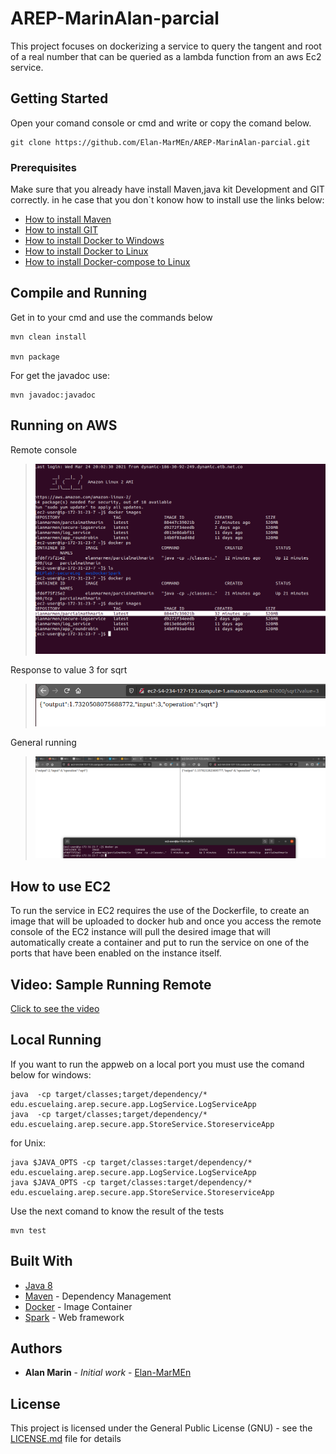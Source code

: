 # AREP-MarinAlan-parcial

This project focuses on dockerizing a service to query the tangent and root of a real number that can be queried 
as a lambda function from an aws Ec2 service.

## Getting Started

Open your comand console or cmd and write or copy the comand below.

```
git clone https://github.com/Elan-MarMEn/AREP-MarinAlan-parcial.git
```

### Prerequisites

Make sure that you already have install Maven,java kit Development and GIT correctly. in he case that you don`t konow how to install use the links below:

* [How to install Maven](https://www.youtube.com/watch?v=RfCWg5ay5B0)
* [How to install GIT](https://git-scm.com/book/en/v2/Getting-Started-Installing-Git)
* [How to install Docker to Windows](https://docs.docker.com/docker-for-windows/install/)
* [How to install Docker to Linux](https://docs.docker.com/engine/install/ubuntu/)
* [How to install Docker-compose to Linux](https://www.digitalocean.com/community/tutorials/how-to-install-and-use-docker-compose-on-ubuntu-20-04-es)

## Compile and Running
Get in to your cmd and use the commands below

```
mvn clean install

mvn package
```

For get the javadoc use:

```
mvn javadoc:javadoc
```
## Running on AWS

Remote console
> ![](/explain%20resources/img/VirtualMachine.png)

Response to value 3 for sqrt
> ![](/explain%20resources/img/parcialAWS.png)

General running
> ![](/explain%20resources/img/AwsParcial2.png)

## How to use EC2  
To run the service in EC2 requires the use of the Dockerfile, to create an image that will be uploaded to docker hub and once you access the remote console of the EC2 instance will pull the desired image that will automatically create a container and put to run the service on one of the ports that have been enabled on the instance itself.


## Video: Sample Running Remote

[Click to see the video](https://github.com/Elan-MarMEn/AREP-MarinAlan-parcial/raw/main/explain%20resources/video/MarinAlan.mkv)

## Local Running

If you want to run the appweb on a local port 
you must use the comand below for windows:
```
java  -cp target/classes;target/dependency/* edu.escuelaing.arep.secure.app.LogService.LogServiceApp
java  -cp target/classes;target/dependency/* edu.escuelaing.arep.secure.app.StoreService.StoreserviceApp
```
for Unix:
```
java $JAVA_OPTS -cp target/classes:target/dependency/* edu.escuelaing.arep.secure.app.LogService.LogServiceApp
java $JAVA_OPTS -cp target/classes:target/dependency/* edu.escuelaing.arep.secure.app.StoreService.StoreserviceApp
```

Use the next comand to know the result of the tests

```
mvn test
```

## Built With

* [Java 8](https://www.java.com/es/about/whatis_java.jsp) 
* [Maven](https://maven.apache.org/) - Dependency Management
* [Docker](https://www.docker.com/) - Image Container
* [Spark](http://sparkjava.com/) - Web framework


## Authors

* **Alan Marin** - *Initial work* - [Elan-MarMEn](https://github.com/Elan-MarMEn)


## License

This project is licensed under the General Public License (GNU) - see the [LICENSE.md](LICENSE.md) file for details
